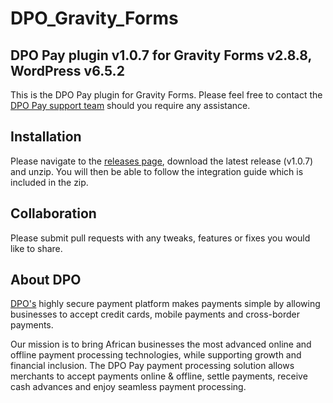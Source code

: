 # DPO_Gravity_Forms
## DPO Pay plugin v1.0.7 for Gravity Forms v2.8.8, WordPress v6.5.2

This is the DPO Pay plugin for Gravity Forms. Please feel free to contact the [DPO Pay support team](https://dpogroup.com/contact-us/) should you require any assistance.

## Installation
Please navigate to the [releases page](https://github.com/DPO-Group/DPO_Gravity_Forms/releases), download the latest release (v1.0.7) and unzip. You will then be able to follow the integration guide which is included in the zip.

## Collaboration

Please submit pull requests with any tweaks, features or fixes you would like to share.

## About DPO

[DPO's](https://dpogroup.com/) highly secure payment platform makes payments simple by allowing businesses to accept credit cards, mobile payments and cross-border payments.

Our mission is to bring African businesses the most advanced online and offline payment processing technologies, while supporting growth and financial inclusion. The DPO Pay payment processing solution allows merchants to accept payments online & offline, settle payments, receive cash advances and enjoy seamless payment processing.
